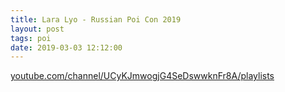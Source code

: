 ```yaml
---
title: Lara Lyo - Russian Poi Con 2019
layout: post
tags: poi
date: 2019-03-03 12:12:00
---
```

<a target="_blank" href="https://www.youtube.com/channel/UCyKJmwogjG4SeDswwknFr8A/playlists">youtube.com/channel/UCyKJmwogjG4SeDswwknFr8A/playlists</a>
